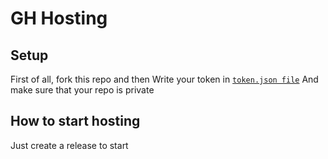 # GH Hosting

## Setup

First of all, fork this repo and then
Write your token in [`token.json file`](/token.json)
And make sure that your repo is private

## How to start hosting

Just create a release to start
